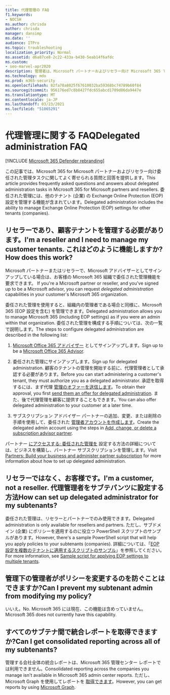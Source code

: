 ```yaml
---
title: 代理管理の FAQ
f1.keywords:
- NOCSH
ms.author: chrisda
author: chrisda
manager: dansimp
ms.date: ''
audience: ITPro
ms.topic: troubleshooting
localization_priority: Normal
ms.assetid: d6a87ce8-2c22-433a-b430-5eab14f6afdc
ms.custom:
- seo-marvel-apr2020
description: 管理者は、Microsoft パートナーおよびリセラー向け Microsoft 365 で委任された管理タスクに関するよく寄せられる質問と回答を表示できます。
ms.technology: mdo
ms.prod: m365-security
ms.openlocfilehash: 82fa70a8025f67610032ba59368bc74789b60f84
ms.sourcegitcommit: 956176ed7c8b8427fdc655abcd1709d86da9447e
ms.translationtype: MT
ms.contentlocale: ja-JP
ms.lasthandoff: 03/23/2021
ms.locfileid: "51065291"
---
```

# <a name="delegated-administration-faq"></a><span data-ttu-id="aefd8-103">代理管理に関する FAQ</span><span class="sxs-lookup"><span data-stu-id="aefd8-103">Delegated administration FAQ</span></span>

[!INCLUDE [Microsoft 365 Defender rebranding](../includes/microsoft-defender-for-office.md)]


<span data-ttu-id="aefd8-104">この記事では、Microsoft 365 for Microsoft パートナーおよびリセラー向け委任された管理タスクに関してよく寄せられる質問と回答を提供します。</span><span class="sxs-lookup"><span data-stu-id="aefd8-104">This article provides frequently asked questions and answers about delegated administration tasks in Microsoft 365 for Microsoft partners and resellers.</span></span> <span data-ttu-id="aefd8-105">委任された管理には、他のテナント (企業) の Exchange Online Protection (EOP) 設定を管理する機能が含まれています。</span><span class="sxs-lookup"><span data-stu-id="aefd8-105">Delegated administration includes the ability to manage Exchange Online Protection (EOP) settings for other tenants (companies).</span></span>

## <a name="im-a-reseller-and-i-need-to-manage-my-customer-tenants-how-does-this-work"></a><span data-ttu-id="aefd8-106">リセラーであり、顧客テナントを管理する必要があります。</span><span class="sxs-lookup"><span data-stu-id="aefd8-106">I'm a reseller and I need to manage my customer tenants.</span></span> <span data-ttu-id="aefd8-107">これはどのように機能しますか?</span><span class="sxs-lookup"><span data-stu-id="aefd8-107">How does this work?</span></span>

<span data-ttu-id="aefd8-108">Microsoft パートナーまたはリセラーで、Microsoft アドバイザーとしてサインアップしている場合は、お客様の Microsoft 365 組織で委任された管理機能を要求できます。 </span><span class="sxs-lookup"><span data-stu-id="aefd8-108">If you're a Microsoft partner or reseller, and you've signed up to be a Microsoft advisor, you can request _delegated administration_ capabilities in your customer's Microsoft 365 organization.</span></span>

<span data-ttu-id="aefd8-109">委任された管理を使用すると、組織内の管理者である場合と同様に、Microsoft 365 (EOP 設定を含む) を管理できます。</span><span class="sxs-lookup"><span data-stu-id="aefd8-109">Delegated administration allows you to manage Microsoft 365  (including EOP settings) as if you were an admin within that organization.</span></span> <span data-ttu-id="aefd8-110">委任された管理を構成する手順については、次の一覧で説明します。</span><span class="sxs-lookup"><span data-stu-id="aefd8-110">The steps to configure delegated administration are described in the following list:</span></span>

1. <span data-ttu-id="aefd8-111">[Microsoft Office 365 アドバイザー](https://partner.microsoft.com/?cloudbenefits) としてサインアップします。</span><span class="sxs-lookup"><span data-stu-id="aefd8-111">Sign up to be a [Microsoft Office 365 Advisor](https://partner.microsoft.com/?cloudbenefits).</span></span>

2. <span data-ttu-id="aefd8-112">委任された管理にサインアップします。</span><span class="sxs-lookup"><span data-stu-id="aefd8-112">Sign up for delegated administration.</span></span> <span data-ttu-id="aefd8-113">顧客のテナントの管理を開始する前に、代理管理者として承認する必要があります。</span><span class="sxs-lookup"><span data-stu-id="aefd8-113">Before you can start administering a customer's tenant, they must authorize you as a delegated administrator.</span></span> <span data-ttu-id="aefd8-114">承認を取得するには、まず代理 [管理のオファーを送信します](https://support.microsoft.com/office/26530dc0-ebba-415b-86b1-b55bc06b073e)。</span><span class="sxs-lookup"><span data-stu-id="aefd8-114">To obtain their approval, you first [send them an offer for delegated administration](https://support.microsoft.com/office/26530dc0-ebba-415b-86b1-b55bc06b073e).</span></span> <span data-ttu-id="aefd8-115">また、後で代理管理を顧客に提供することもできます。</span><span class="sxs-lookup"><span data-stu-id="aefd8-115">You can also offer delegated administration to your customer at a later time.</span></span>

3. <span data-ttu-id="aefd8-116">サブスクリプション アドバイザー パートナーの追加、変更、または削除の手順を使用して、委任された [管理者アカウントを作成します](../../admin/misc/add-partner.md)。</span><span class="sxs-lookup"><span data-stu-id="aefd8-116">Create the delegated admin account using the steps in [Add, change, or delete a subscription advisor partner](../../admin/misc/add-partner.md).</span></span>

<span data-ttu-id="aefd8-117">パートナー [にアクセスする: 委任された管理を](https://support.microsoft.com/office/30dd1681-47e0-4cbc-abfe-a222cd111319) 設定する方法の詳細については、ビジネスを構築し、パートナー サブスクリプションを管理します。</span><span class="sxs-lookup"><span data-stu-id="aefd8-117">Visit [Partners: Build your business and administer partner subscription](https://support.microsoft.com/office/30dd1681-47e0-4cbc-abfe-a222cd111319) for more information about how to set up delegated administration.</span></span>

## <a name="im-a-customer-not-a-reseller-how-can-set-up-delegated-administrator-for-my-subtenants"></a><span data-ttu-id="aefd8-118">リセラーではなく、お客様です。</span><span class="sxs-lookup"><span data-stu-id="aefd8-118">I'm a customer, not a reseller.</span></span> <span data-ttu-id="aefd8-119">代理管理者をサブテパンツに設定する方法</span><span class="sxs-lookup"><span data-stu-id="aefd8-119">How can set up delegated administrator for my subtenants?</span></span>

<span data-ttu-id="aefd8-120">委任された管理は、リセラーとパートナーでのみ使用できます。</span><span class="sxs-lookup"><span data-stu-id="aefd8-120">Delegated administration is only available for resellers and partners.</span></span> <span data-ttu-id="aefd8-121">ただし、サブドメイン (企業) にポリシーを適用するのに役立つ PowerShell スクリプトのサンプルがあります。</span><span class="sxs-lookup"><span data-stu-id="aefd8-121">However, there's a sample PowerShell script that will help you apply policies to your subtenants (companies).</span></span> <span data-ttu-id="aefd8-122">詳細については、「[EOP 設定を複数のテナントに適用するスクリプトのサンプル](sample-script-for-applying-eop-settings-to-multiple-tenants.md)」を参照してください。</span><span class="sxs-lookup"><span data-stu-id="aefd8-122">For more information, see [Sample script for applying EOP settings to multiple tenants](sample-script-for-applying-eop-settings-to-multiple-tenants.md).</span></span>

## <a name="can-i-prevent-my-subtenant-admin-from-modifying-my-policy"></a><span data-ttu-id="aefd8-123">管理下の管理者がポリシーを変更するのを防ぐことはできますか?</span><span class="sxs-lookup"><span data-stu-id="aefd8-123">Can I prevent my subtenant admin from modifying my policy?</span></span>

<span data-ttu-id="aefd8-124">いいえ。</span><span class="sxs-lookup"><span data-stu-id="aefd8-124">No.</span></span> <span data-ttu-id="aefd8-125">Microsoft 365 には現在、この機能は含めっていません。</span><span class="sxs-lookup"><span data-stu-id="aefd8-125">Microsoft 365 does not currently have this capability.</span></span>

## <a name="can-i-get-consolidated-reporting-across-all-of-my-subtenants"></a><span data-ttu-id="aefd8-126">すべてのサブテナ間で統合レポートを取得できますか?</span><span class="sxs-lookup"><span data-stu-id="aefd8-126">Can I get consolidated reporting across all of my subtenants?</span></span>

<span data-ttu-id="aefd8-127">管理する会社全体の統合レポートは、Microsoft 365 管理センター レポートでは利用できません。</span><span class="sxs-lookup"><span data-stu-id="aefd8-127">Consolidated reporting across the companies you manage isn't available in Microsoft 365 admin center reports.</span></span> <span data-ttu-id="aefd8-128">ただし、Microsoft Graph を使用してレポートを [取得できます](/graph/overview)。</span><span class="sxs-lookup"><span data-stu-id="aefd8-128">However, you can get reports by using [Microsoft Graph](/graph/overview).</span></span>